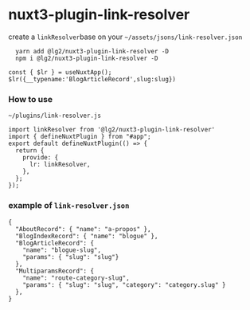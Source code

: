 # nuxt3-plugin-link-resolver

create a `linkResolver`base on your `~/assets/jsons/link-resolver.json`

```
  yarn add @lg2/nuxt3-plugin-link-resolver -D
  npm i @lg2/nuxt3-plugin-link-resolver -D
```

```
const { $lr } = useNuxtApp();
$lr({__typename:'BlogArticleRecord',slug:slug})
```

### How to use
`~/plugins/link-resolver.js`
```
import linkResolver from '@lg2/nuxt3-plugin-link-resolver'
import { defineNuxtPlugin } from "#app";
export default defineNuxtPlugin(() => {
  return {
    provide: {
      lr: linkResolver,
    },
  };
});

```


### example of `link-resolver.json`
```
{
  "AboutRecord": { "name": "a-propos" },
  "BlogIndexRecord": { "name": "blogue" },
  "BlogArticleRecord": {
    "name": "blogue-slug",
    "params": { "slug": "slug"}
  },
  "MultiparamsRecord": {
    "name": "route-category-slug",
    "params": { "slug": "slug", "category": "category.slug" }
  },
}
```
